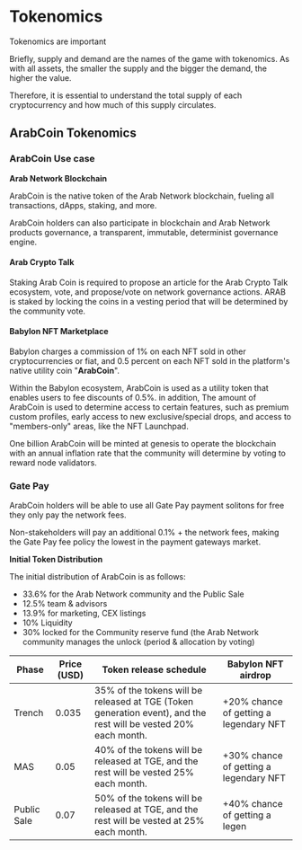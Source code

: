 # Tokenomics

Tokenomics are important&#x20;

Briefly, supply and demand are the names of the game with tokenomics. As with all assets, the smaller the supply and the bigger the demand, the higher the value.

Therefore, it is essential to understand the total supply of each cryptocurrency and how much of this supply circulates.

## **ArabCoin Tokenomics**

### **ArabCoin Use case**

**Arab Network Blockchain**

ArabCoin is the native token of the Arab Network blockchain, fueling all transactions, dApps, staking, and more.

ArabCoin holders can also participate in blockchain and Arab Network products governance, a transparent, immutable, determinist governance engine.

#### **Arab Crypto Talk**

Staking Arab Coin is required to propose an article for the Arab Crypto Talk ecosystem, vote, and propose/vote on network governance actions. ARAB is staked by locking the coins in a vesting period that will be determined by the community vote.

#### Babylon NFT Marketplace <a href="#commission" id="commission"></a>

Babylon charges a commission of 1% on each NFT sold in other cryptocurrencies or fiat, and 0.5 percent on each NFT sold in the platform's native utility coin "**ArabCoin**".

Within the Babylon ecosystem, ArabCoin is used as a utility token that enables users to fee discounts of 0.5%. in addition, The amount of ArabCoin is used to determine access to certain features, such as premium custom profiles, early access to new exclusive/special drops, and access to "members-only" areas, like the NFT Launchpad.

One billion ArabCoin will be minted at genesis to operate the blockchain with an annual inflation rate that the community will determine by voting to reward node validators.

### Gate Pay

ArabCoin holders will be able to use all Gate Pay payment solitons for free they only pay the network fees.

Non-stakeholders will pay an additional 0.1% + the network fees, making the Gate Pay fee policy the lowest in the payment gateways market.

&#x20;

**Initial Token Distribution**

The initial distribution of ArabCoin is as follows:

* 33.6% for the Arab Network community and the Public Sale
* 12.5% team & advisors
* 13.9% for marketing, CEX listings
* 10% Liquidity
* 30% locked for the Community reserve fund (the Arab Network community manages the unlock (period & allocation by voting)



| Phase       | Price (USD) | Token release schedule                                                                                          | Babylon NFT airdrop                    |
| ----------- | ----------- | --------------------------------------------------------------------------------------------------------------- | -------------------------------------- |
| Trench      | 0.035       | 35% of the tokens will be released at TGE (Token generation event), and the rest will be vested 20% each month. | +20% chance of getting a legendary NFT |
| MAS         | 0.05        | 40% of the tokens will be released at TGE, and the rest will be vested 25% each month.                          | +30% chance of getting a legendary NFT |
| Public Sale | 0.07        | 50% of the tokens will be released at TGE, and the rest will be vested at 25% each month.                       | +40% chance of getting a legen         |
